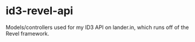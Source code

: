 id3-revel-api
=============

Models/controllers used for my ID3 API on lander.in, which runs off of the Revel framework.
